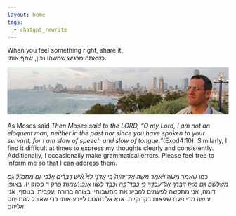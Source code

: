 ```yaml
---
layout: home
tags:
  - chatgpt_rewrite
---
```

When you feel something right, share it.<br>
כשאתה מרגיש שמשהו נכון, שתף אותו.

![Looking out](assets/images/cropped-dsc_0006.jpg)

As Moses said *Then Moses said to the LORD, “O my Lord, I am not an eloquent man, neither in the past nor since you have spoken to your servant, for I am slow of speech and slow of tongue.”*(Exod4:10). Similarly, I find it difficult at times to express my thoughts clearly and consistently. Additionally, I occasionally make grammatical errors. Please feel free to inform me so that I can address them.

כמו שאמר משה *וַיֹּ֨אמֶר משֶׁ֣ה אֶל־יְהֺוָה֮ בִּ֣י אֲדֹנָי֒ לֹא֩ אִ֨ישׁ דְּבָרִ֜ים אָנֹ֗כִי גַּ֤ם מִתְּמֹול֨ גַּ֣ם מִשִּׁלְשֹׁ֔ם גַּ֛ם מֵאָ֥ז דַּבֶּרְךָ֖ אֶל־עַבְדֶּ֑ךָ כִּ֧י כְבַד־פֶּ֛ה וּכְבַ֥ד לָשֹׁ֖ון אָנֹֽכִי׃*(שמות פרק ד פסוק י). באופן דומה, אני מתקשה לפעמים להביע את מחשבותיי בצורה ברורה ועקבית. בנוסף, אני עושה מדי פעם שגיאות דקדוקיות. אנא אל תהסס ליידע אותי כדי שאוכל להתייחס אליהם.